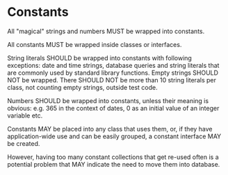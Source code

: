 Constants
=========

All "magical" strings and numbers MUST be wrapped into constants.

All constants MUST be wrapped inside classes or interfaces.

String literals SHOULD be wrapped into constants with following
exceptions: date and time strings, database queries and string literals
that are commonly used by standard library functions. Empty strings
SHOULD NOT be wrapped. There SHOULD NOT be more than 10 string literals
per class, not counting empty strings, outside test code.

Numbers SHOULD be wrapped into constants, unless their meaning is
obvious: e.g. 365 in the context of dates, 0 as an initial value of an
integer variable etc.

Constants MAY be placed into any class that uses them, or, if they have
application-wide use and can be easily grouped, a constant interface MAY
be created.

However, having too many constant collections that get re-used often is
a potential problem that MAY indicate the need to move them into
database.
